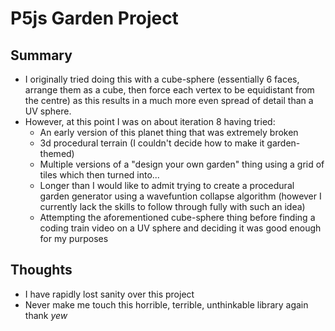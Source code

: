 # P5js Garden Project

## Summary
- I originally tried doing this with a cube-sphere (essentially 6 faces, arrange them as a cube, then force each vertex to be equidistant from the centre)
as this results in a much more even spread of detail than a UV sphere.
- However, at this point I was on about iteration 8 having tried:
    - An early version of this planet thing that was extremely broken
    - 3d procedural terrain (I couldn't decide how to make it garden-themed)
    - Multiple versions of a "design your own garden" thing using a grid of tiles which then turned into...
    - Longer than I would like to admit trying to create a procedural garden generator using a wavefuntion collapse algorithm (however I currently lack the skills to follow through fully with such an idea)
    - Attempting the aforementioned cube-sphere thing before finding a coding train video on a UV sphere and deciding it was good enough for my purposes

## Thoughts
- I have rapidly lost sanity over this project
- Never make me touch this horrible, terrible, unthinkable library again thank *yew*
